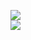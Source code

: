 [![](https://img.shields.io/badge/Made%20With-Github%20Spray-lightgrey.svg?style=for-the-badge&logo=github)](https://github.com/Annihil/github-spray#8955)  
[![](https://i.imgur.com/2DrTn0Z.gif)](https://github.com/Annihil/github-spray)